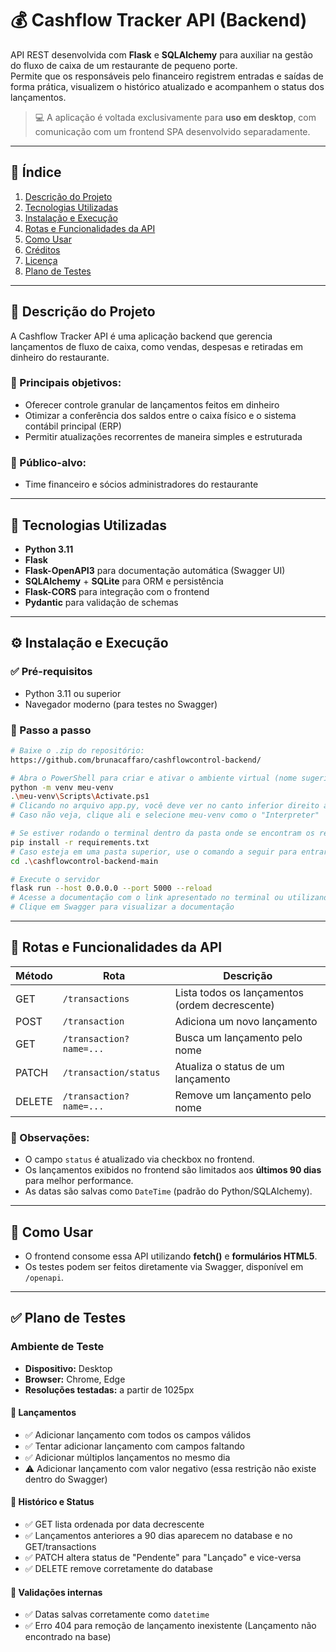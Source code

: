 
# 💰 Cashflow Tracker API (Backend)

API REST desenvolvida com **Flask** e **SQLAlchemy** para auxiliar na gestão do fluxo de caixa de um restaurante de pequeno porte.  
Permite que os responsáveis pelo financeiro registrem entradas e saídas de forma prática, visualizem o histórico atualizado e acompanhem o status dos lançamentos.

> 💻 A aplicação é voltada exclusivamente para **uso em desktop**, com comunicação com um frontend SPA desenvolvido separadamente.

---

## 📌 Índice

1. [Descrição do Projeto](#-descrição-do-projeto)  
2. [Tecnologias Utilizadas](#-tecnologias-utilizadas)  
3. [Instalação e Execução](#-instalação-e-execução)  
4. [Rotas e Funcionalidades da API](#-rotas-e-funcionalidades-da-api)  
5. [Como Usar](#-como-usar)  
6. [Créditos](#-créditos)  
7. [Licença](#-licença)  
8. [Plano de Testes](#-plano-de-testes)

---

## 🧾 Descrição do Projeto

A Cashflow Tracker API é uma aplicação backend que gerencia lançamentos de fluxo de caixa, como vendas, despesas e retiradas em dinheiro do restaurante.

### 📌 Principais objetivos:
- Oferecer controle granular de lançamentos feitos em dinheiro
- Otimizar a conferência dos saldos entre o caixa físico e o sistema contábil principal (ERP)
- Permitir atualizações recorrentes de maneira simples e estruturada

### 📌 Público-alvo:
- Time financeiro e sócios administradores do restaurante

---

## 🔧 Tecnologias Utilizadas

- **Python 3.11**
- **Flask**
- **Flask-OpenAPI3** para documentação automática (Swagger UI)
- **SQLAlchemy** + **SQLite** para ORM e persistência
- **Flask-CORS** para integração com o frontend
- **Pydantic** para validação de schemas

---

## ⚙️ Instalação e Execução

### ✅ Pré-requisitos

- Python 3.11 ou superior
- Navegador moderno (para testes no Swagger)

### 🔄 Passo a passo

```bash
# Baixe o .zip do repositório:
https://github.com/brunacaffaro/cashflowcontrol-backend/
```

```bash
# Abra o PowerShell para criar e ativar o ambiente virtual (nome sugerido: meu-venv)
python -m venv meu-venv
.\meu-venv\Scripts\Activate.ps1
# Clicando no arquivo app.py, você deve ver no canto inferior direito a sua versão do Python ao lado de (meu-venv).
# Caso não veja, clique ali e selecione meu-venv como o "Interpreter"
```

```bash
# Se estiver rodando o terminal dentro da pasta onde se encontram os requirements, digite:
pip install -r requirements.txt
# Caso esteja em uma pasta superior, use o comando a seguir para entrar na pasta (confira o nome a depender de como fez o download):
cd .\cashflowcontrol-backend-main
```

```bash
# Execute o servidor
flask run --host 0.0.0.0 --port 5000 --reload
# Acesse a documentação com o link apresentado no terminal ou utilizando: http://localhost:5000/openapi
# Clique em Swagger para visualizar a documentação
```

---

## 🔁 Rotas e Funcionalidades da API

| Método | Rota                    | Descrição                                        |
|--------|-------------------------|--------------------------------------------------|
| GET    | `/transactions`         | Lista todos os lançamentos (ordem decrescente)   |
| POST   | `/transaction`          | Adiciona um novo lançamento                      |
| GET    | `/transaction?name=...` | Busca um lançamento pelo nome                    |
| PATCH  | `/transaction/status`   | Atualiza o status de um lançamento               |
| DELETE | `/transaction?name=...` | Remove um lançamento pelo nome                   |

### 🧠 Observações:
- O campo `status` é atualizado via checkbox no frontend.
- Os lançamentos exibidos no frontend são limitados aos **últimos 90 dias** para melhor performance.
- As datas são salvas como `DateTime` (padrão do Python/SQLAlchemy).

---

## 🧪 Como Usar

- O frontend consome essa API utilizando **fetch()** e **formulários HTML5**.
- Os testes podem ser feitos diretamente via Swagger, disponível em `/openapi`.

---

## ✅ Plano de Testes

### Ambiente de Teste

- **Dispositivo:** Desktop
- **Browser:** Chrome, Edge
- **Resoluções testadas:** a partir de 1025px 

#### 📌 Lançamentos
- ✅ Adicionar lançamento com todos os campos válidos
- ✅ Tentar adicionar lançamento com campos faltando
- ✅ Adicionar múltiplos lançamentos no mesmo dia
- ⚠️ Adicionar lançamento com valor negativo (essa restrição não existe dentro do Swagger)

#### 📌 Histórico e Status
- ✅ GET lista ordenada por data decrescente
- ✅ Lançamentos anteriores a 90 dias aparecem no database e no GET/transactions
- ✅ PATCH altera status de "Pendente" para "Lançado" e vice-versa
- ✅ DELETE remove corretamente do database

#### 📌 Validações internas
- ✅ Datas salvas corretamente como `datetime`
- ✅ Erro 404 para remoção de lançamento inexistente (Lançamento não encontrado na base)
